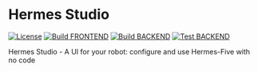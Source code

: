 # Hermes Studio

[![License](https://img.shields.io/github/license/dclause/hermes-studio)](https://github.com/dclause/hermes-studio/blob/develop/LICENSE)
[![Build FRONTEND](https://github.com/dclause/hermes-studio/actions/workflows/build_frontend.yml/badge.svg)](https://github.com/dclause/hermes-studio/actions/workflows/build_frontend.yml)
[![Build BACKEND](https://github.com/dclause/hermes-studio/actions/workflows/build_backend.yml/badge.svg)](https://github.com/dclause/hermes-studio/actions/workflows/build_backend.yml)
[![Test BACKEND](https://github.com/dclause/hermes-studio/actions/workflows/test_backend.yml/badge.svg)](https://github.com/dclause/hermes-studio/actions/workflows/test_backend.yml)

Hermes Studio - A UI for your robot: configure and use Hermes-Five with no code
